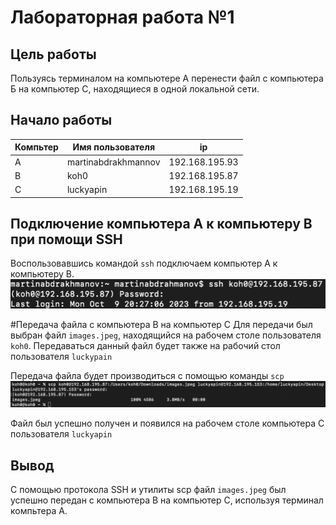 # Лабораторная работа №1
## Цель работы
Пользуясь терминалом на компьютере А перенести файл с компьютера Б на компьютер С, находящиеся в одной локальной сети.

## Начало работы
|Компьтер|Имя пользователя|ip|
|--------|----------------|--|
|   A    |martinabdrakhmannov|192.168.195.93|
|   B    |koh0|192.168.195.87|
|   C    |luckyapin|192.168.195.19|

## Подключение компьютера A к компьютеру B при помощи SSH
Воспользовавшись командой `ssh` подключаем компьютер A к компьютеру B.
![SSH](./img/ssh.png)

#Передача файла с компьютера B на компьютер C
Для передачи был выбран файл `images.jpeg`, находящийся на рабочем столе пользователя `koh0`.
Передаваться данный файл будет также на рабочий стол пользователя `luckypain`

Передача файла будет производиться с помощью команды `scp`
![SCP](./img/scp.png)

Файл был успешно получен и появился на рабочем столе компьютера C пользователя `luckyapin`

## Вывод ##
С помощью протокола SSH и утилиты scp файл `images.jpeg` был успешно передан с компьютера B на компьютер С, используя терминал компьтера А.
